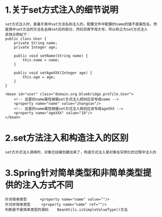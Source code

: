 # 1.关于set方式注入的细节说明
    set方式注入时，是基于类中set方法名称注入的，配置文件中配置的name的值不是属性名，而是类中set方法的方法名去掉set后的部分，然后将首字母大写，所以称之为set方式注入
    具体示例如下：
    public class User {
        private String name;
        private Integer age;

        public void setName(String name) {
            this.name = name;
        }
    
        public void setAgeXXX(Integer age) {
            this.age = age;
        }
    }

    <bean id="user" class="domain.org.bluebridge.profile.User">
        <!-- 这里的name属性根据set方式注入规则应该写成name -->
        <property name="name" value="zhangsan"/>
        <!-- 这里的name属性根据set方式注入规则应该写成ageXXX -->
        <property name="ageXXX" value="18"/>
    </bean>
# 2.set方法注入和构造注入的区别
    set方方式注入调用时，对象已经被创建出来了，构造方式注入是对象在实例化的过程中注入的
# 3.Spring针对简单类型和非简单类型提供的注入方式不同
    针对简单类型      <property name="name" value=""/>
    针对非简单类型     <property name="name" ref=""/>
    判断是不是简单类型的源码    BeanUtils.isSimpleValueType()方法